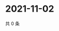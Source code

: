 # 2021-11-02

共 0 条

<!-- BEGIN WEIBO -->
<!-- 最后更新时间 Tue Nov 02 2021 10:30:04 GMT+0800 (China Standard Time) -->

<!-- END WEIBO -->
